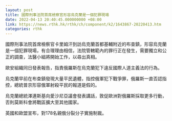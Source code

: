 ```yaml
---
layout: post
title: 國際刑事法院首席檢察官形容烏克蘭是一個犯罪現場
date: 2022-04-13 20:40:45.000000000 +08:00
link: https://news.rthk.hk/rthk/ch/component/k2/1643867-20220413.htm
categories: rthk
---
```


國際刑事法院首席檢察官卡里姆汗到訪烏克蘭首都基輔附近的布查鎮，形容烏克蘭是一個犯罪現場，有合理理由相信，法院管轄範內的罪行正在發生，需要獨立和公正的調查，法醫小組將開始工作，以尋出真相。

歐安組織同日發表報告，指責俄羅斯在烏克蘭犯下違反國際人道主義法的行為。

烏克蘭早前在布查鎮發現大量平民遺體，指控俄軍犯下戰爭罪，俄羅斯一直否認指控，總統普京形容俄軍射殺平民的報道是假的。

烏克蘭總統澤連斯基向愛沙尼亞議會發表講話，敦促歐洲對俄羅斯採取更多行動，否則莫斯科會將戰區擴大至其他國家。

英國和歐盟宣布，對178名親俄分裂分子實施制裁。
